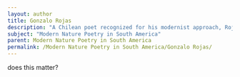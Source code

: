 ```yaml
---
layout: author
title: Gonzalo Rojas
description: "A Chilean poet recognized for his modernist approach, Rojas blends personal and cosmic perspectives in his poems, frequently exploring themes of nature and existence."
subject: "Modern Nature Poetry in South America"
parent: Modern Nature Poetry in South America
permalink: /Modern Nature Poetry in South America/Gonzalo Rojas/
---
```


does this matter?
